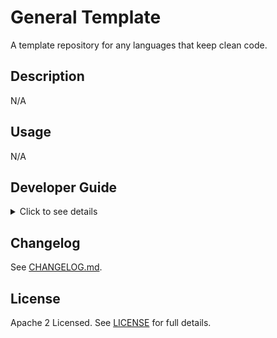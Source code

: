 # General Template

A template repository for any languages that keep clean code.

## Description

N/A

## Usage

N/A

## Developer Guide

<!-- markdownlint-disable no-inline-html -->
<details>
<summary>Click to see details</summary>

### Requirements

- [GNU Make](https://www.gnu.org/software/make/)
- [Docker](https://docs.docker.com/get-docker/)
- [GitHub CLI](https://cli.github.com/)

### Development

N/A

### Test

Run the following command:

```shell
make test
```

### CI

When create a pull request, the following workflows are executed automatically at GitHub Actions.

- [Lint Markdown](/.github/workflows/lint-markdown.yml)
- [Lint YAML](/.github/workflows/lint-yaml.yml)
- [Lint Action](/.github/workflows/lint-action.yml)
- [Lint Shell](/.github/workflows/lint-shell.yml)

### Dependency management

Use Dependabot version updates.
For more information, see [dependabot.yml](/.github/dependabot.yml).

### Release management

#### 1. Bump up to a new version

Run the following command to bump up.

```shell
make bump
```

This command will execute the following steps:

1. Update [VERSION](/VERSION)
2. Commit, push, and create a pull request
3. Open the web browser automatically for reviewing pull request

Then review and merge, so the release is ready to go.

#### 2. Publish the new version

Run the following command to publish a new tag at GitHub.

```shell
make release
```

Finally, we can use the new version! :tada:

</details>
<!-- markdownlint-enable no-inline-html -->

## Changelog

See [CHANGELOG.md](/CHANGELOG.md).

## License

Apache 2 Licensed. See [LICENSE](/LICENSE) for full details.
